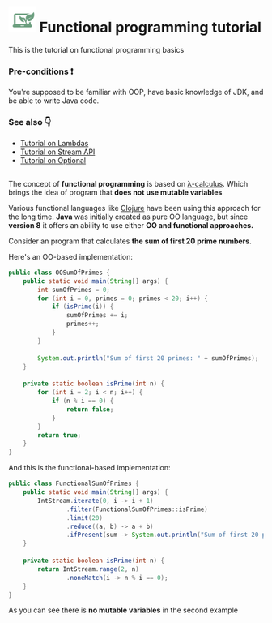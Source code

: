 # <img src="https://raw.githubusercontent.com/bobocode-projects/resources/master/image/logo_transparent_background.png" height=50/> Functional programming tutorial

This is the tutorial on functional programming basics
### Pre-conditions :heavy_exclamation_mark:
You're supposed to be familiar with OOP, have basic knowledge of JDK, and be able to write Java code. 

### See also :point_down:
* [Tutorial on Lambdas](https://github.com/bobocode-projects/java-functional-features-tutorial/tree/master/lambdas)
* [Tutorial on Stream API](https://github.com/bobocode-projects/java-8-tutorial/tree/master/stream-api)
* [Tutorial on Optional](https://github.com/bobocode-projects/java-functional-features-tutorial/tree/master/optional)
##
The concept of **functional programming** is based on [λ-calculus](https://en.wikipedia.org/wiki/Lambda_calculus). Which
brings the idea of program that **does not use mutable variables**

Various functional languages like [Clojure](https://clojure.org/) have been using this approach for the long time. **Java** 
was initially created as pure OO language, but since **version 8** it offers an ability to use either **OO and functional
 approaches.** 
 
Consider an program that calculates **the sum of first 20 prime numbers**.

Here's an OO-based implementation:

```java
public class OOSumOfPrimes {
    public static void main(String[] args) {
        int sumOfPrimes = 0;
        for (int i = 0, primes = 0; primes < 20; i++) {
            if (isPrime(i)) {
                sumOfPrimes += i;
                primes++;
            }
        }

        System.out.println("Sum of first 20 primes: " + sumOfPrimes);
    }

    private static boolean isPrime(int n) {
        for (int i = 2; i < n; i++) {
            if (n % i == 0) {
                return false;
            }
        }
        return true;
    }
}
``` 
     
And this is the functional-based implementation:
```java
public class FunctionalSumOfPrimes {
    public static void main(String[] args) {
        IntStream.iterate(0, i -> i + 1)
                .filter(FunctionalSumOfPrimes::isPrime)
                .limit(20)
                .reduce((a, b) -> a + b)
                .ifPresent(sum -> System.out.println("Sum of first 20 primes: " + sum));
    }

    private static boolean isPrime(int n) {
        return IntStream.range(2, n)
                .noneMatch(i -> n % i == 0);
    }
}
```     

As you can see there is **no mutable variables** in the second example